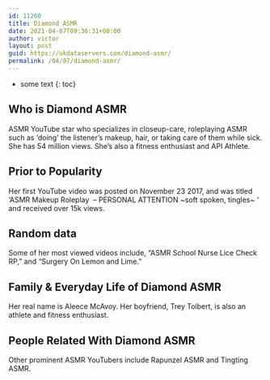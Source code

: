 ```yaml
---
id: 11260
title: Diamond ASMR
date: 2021-04-07T09:36:31+00:00
author: victor
layout: post
guid: https://ukdataservers.com/diamond-asmr/
permalink: /04/07/diamond-asmr/
---
```


* some text
{: toc}


## Who is Diamond ASMR



ASMR YouTube star who specializes in closeup-care, roleplaying ASMR such as &#8216;doing&#8217; the listener&#8217;s makeup, hair, or taking care of them while sick. She has 54 million views. She&#8217;s also a fitness enthusiast and API Athlete.

                
                
                
## Prior to Popularity



Her first YouTube video was posted on November 23 2017, and was titled &#8216;ASMR Makeup Roleplay  &#8211; PERSONAL ATTENTION ~soft spoken, tingles~ &#8216; and received over 15k views. 

                
                
                
## Random data



Some of her most viewed videos include, &#8220;ASMR School Nurse Lice Check RP,&#8221; and &#8220;Surgery On Lemon and Lime.&#8221;

                
                
                
## Family & Everyday Life of Diamond ASMR



Her real name is Aleece McAvoy. Her boyfriend, Trey Tolbert, is also an athlete and fitness enthusiast.

                
                
                
## People Related With Diamond ASMR



Other prominent ASMR YouTubers include Rapunzel ASMR and Tingting ASMR. 

                
              
            
          
          
          